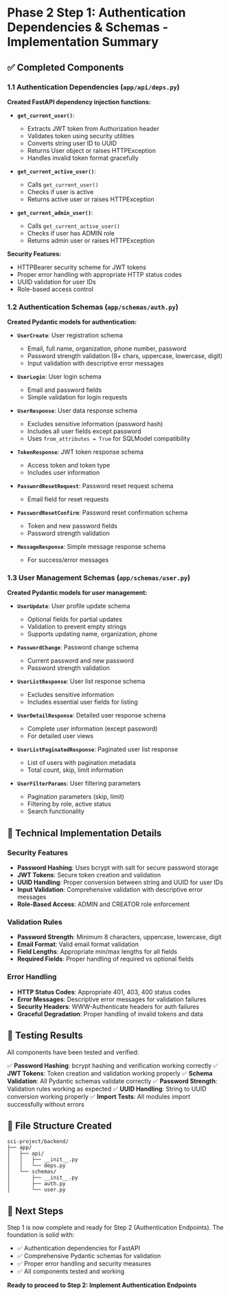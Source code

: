 # Phase 2 Step 1: Authentication Dependencies & Schemas - Implementation Summary

## ✅ Completed Components

### 1.1 Authentication Dependencies (`app/api/deps.py`)

**Created FastAPI dependency injection functions:**

- **`get_current_user()`**: 
  - Extracts JWT token from Authorization header
  - Validates token using security utilities
  - Converts string user ID to UUID
  - Returns User object or raises HTTPException
  - Handles invalid token format gracefully

- **`get_current_active_user()`**: 
  - Calls `get_current_user()`
  - Checks if user is active
  - Returns active user or raises HTTPException

- **`get_current_admin_user()`**: 
  - Calls `get_current_active_user()`
  - Checks if user has ADMIN role
  - Returns admin user or raises HTTPException

**Security Features:**
- HTTPBearer security scheme for JWT tokens
- Proper error handling with appropriate HTTP status codes
- UUID validation for user IDs
- Role-based access control

### 1.2 Authentication Schemas (`app/schemas/auth.py`)

**Created Pydantic models for authentication:**

- **`UserCreate`**: User registration schema
  - Email, full name, organization, phone number, password
  - Password strength validation (8+ chars, uppercase, lowercase, digit)
  - Input validation with descriptive error messages

- **`UserLogin`**: User login schema
  - Email and password fields
  - Simple validation for login requests

- **`UserResponse`**: User data response schema
  - Excludes sensitive information (password hash)
  - Includes all user fields except password
  - Uses `from_attributes = True` for SQLModel compatibility

- **`TokenResponse`**: JWT token response schema
  - Access token and token type
  - Includes user information

- **`PasswordResetRequest`**: Password reset request schema
  - Email field for reset requests

- **`PasswordResetConfirm`**: Password reset confirmation schema
  - Token and new password fields
  - Password strength validation

- **`MessageResponse`**: Simple message response schema
  - For success/error messages

### 1.3 User Management Schemas (`app/schemas/user.py`)

**Created Pydantic models for user management:**

- **`UserUpdate`**: User profile update schema
  - Optional fields for partial updates
  - Validation to prevent empty strings
  - Supports updating name, organization, phone

- **`PasswordChange`**: Password change schema
  - Current password and new password
  - Password strength validation

- **`UserListResponse`**: User list response schema
  - Excludes sensitive information
  - Includes essential user fields for listing

- **`UserDetailResponse`**: Detailed user response schema
  - Complete user information (except password)
  - For detailed user views

- **`UserListPaginatedResponse`**: Paginated user list response
  - List of users with pagination metadata
  - Total count, skip, limit information

- **`UserFilterParams`**: User filtering parameters
  - Pagination parameters (skip, limit)
  - Filtering by role, active status
  - Search functionality

## 🔧 Technical Implementation Details

### Security Features
- **Password Hashing**: Uses bcrypt with salt for secure password storage
- **JWT Tokens**: Secure token creation and validation
- **UUID Handling**: Proper conversion between string and UUID for user IDs
- **Input Validation**: Comprehensive validation with descriptive error messages
- **Role-Based Access**: ADMIN and CREATOR role enforcement

### Validation Rules
- **Password Strength**: Minimum 8 characters, uppercase, lowercase, digit
- **Email Format**: Valid email format validation
- **Field Lengths**: Appropriate min/max lengths for all fields
- **Required Fields**: Proper handling of required vs optional fields

### Error Handling
- **HTTP Status Codes**: Appropriate 401, 403, 400 status codes
- **Error Messages**: Descriptive error messages for validation failures
- **Security Headers**: WWW-Authenticate headers for auth failures
- **Graceful Degradation**: Proper handling of invalid tokens and data

## 🧪 Testing Results

All components have been tested and verified:

✅ **Password Hashing**: bcrypt hashing and verification working correctly
✅ **JWT Tokens**: Token creation and validation working properly
✅ **Schema Validation**: All Pydantic schemas validate correctly
✅ **Password Strength**: Validation rules working as expected
✅ **UUID Handling**: String to UUID conversion working properly
✅ **Import Tests**: All modules import successfully without errors

## 📁 File Structure Created

```
sci-project/backend/
├── app/
│   ├── api/
│   │   ├── __init__.py
│   │   └── deps.py
│   └── schemas/
│       ├── __init__.py
│       ├── auth.py
│       └── user.py
```

## 🚀 Next Steps

Step 1 is now complete and ready for Step 2 (Authentication Endpoints). The foundation is solid with:

- ✅ Authentication dependencies for FastAPI
- ✅ Comprehensive Pydantic schemas for validation
- ✅ Proper error handling and security measures
- ✅ All components tested and working

**Ready to proceed to Step 2: Implement Authentication Endpoints** 